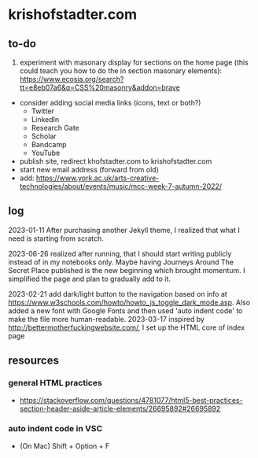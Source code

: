 # krishofstadter.com

## to-do
1. experiment with masonary display for sections on the home page (this could teach you how to do the in section masonary elements): https://www.ecosia.org/search?tt=e8eb07a6&q=CSS%20masonry&addon=brave
  
- consider adding social media links (icons, text or both?)
  - Twitter
  - LinkedIn
  - Research Gate
  - Scholar
  - Bandcamp
  - YouTube
- publish site, redirect khofstadter.com to krishofstadter.com
- start new email address (forward from old)
- add: https://www.york.ac.uk/arts-creative-technologies/about/events/music/mcc-week-7-autumn-2022/

## log
2023-01-11 After purchasing another Jekyll theme, I realized that what I need is starting from scratch. 

2023-06-26 realized after running, that I should start writing publicly instead of in my notebooks only. Maybe having Journeys Around The Secret Place published is the new beginning which brought momentum. I simplified the page and plan to gradually add to it.

2023-02-21 add dark/light button to the navigation based on info at https://www.w3schools.com/howto/howto_js_toggle_dark_mode.asp. Also added a new font with Google Fonts and then used 'auto indent code' to make the file more human-readable. 
2023-03-17 inspired by http://bettermotherfuckingwebsite.com/, I set up the HTML core of index page

## resources
### general HTML practices
-  https://stackoverflow.com/questions/4781077/html5-best-practices-section-header-aside-article-elements/26695892#26695892
### auto indent code in VSC
- (On Mac) Shift + Option + F
